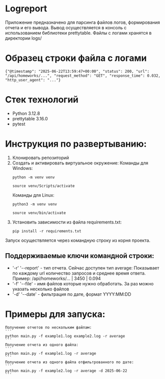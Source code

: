 # Logreport
Приложение предназначено для парсинга файлов логов, формирования отчета и его вывода. Вывод осуществляется в консоль с использованием библиотеки prettytable.
Файлы с логами хранятся в директории logs/

# Образец строки файла с логами
```
{"@timestamp": "2025-06-22T13:59:47+00:00", "status": 200, "url": "/api/homeworks/...", "request_method": "GET", "response_time": 0.032, "http_user_agent": "..."}
```

# Стек технологий

- Python 3.12.8
- prettytable 3.16.0
- pytest

# Инструкция по развертыванию:
1. Клонировать репозиторий
2. Создать и активировать виртуальное окружение:
    Команды для Windows:
    ```
    python -m venv venv
    ```
    ```
    source venv/Scripts/activate
    ```
    Команды для Linux:
    ```
    python3 -m venv venv
    ```
    ```
    source venv/bin/activate
    ```
3. Установить зависимости из файла requirements.txt:
   ```
   pip install -r requirements.txt
   ```

Запуск осуществляется через командную строку из корня проекта.

## Поддерживаемые ключи командной строки:
- '-r' '--report' - тип отчета.
    Сейчас доступен тип average:
    Показывает по каждому url количество запросов и среднее время ответа. Пример:  /api/homeworks/...       | 3450  | 0.094
- '-f' '--file' - имя файлов которые нужно обработать. 
    За раз можно указать несколько файлов
- '-d' '--date' - фильтрация по дате, формат YYYY:MM:DD

# Примеры для запуска:
    Получение отчетов по нескольким файлам:
    ```
    python main.py -f example1.log example2.log -r average
    ```
    Получение отчета из одного файла:
    ```
    python main.py -f example1.log -r average
    ```
    Получение отчета из одного файла отфильтрованного по дате:
    ```
    python main.py -f example2.log -r average -d 2025-06-22
    ```
